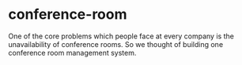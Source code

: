 # conference-room
One of the core problems which people face at every company is the unavailability of conference rooms. So we thought of building one conference room management system.
